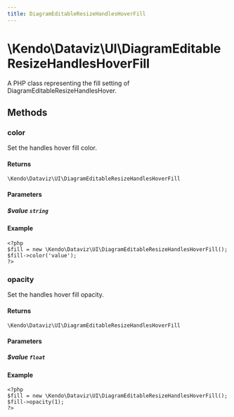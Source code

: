 ```yaml
---
title: DiagramEditableResizeHandlesHoverFill
---
```


# \Kendo\Dataviz\UI\DiagramEditableResizeHandlesHoverFill

A PHP class representing the fill setting of DiagramEditableResizeHandlesHover.


## Methods

### color
Set the handles hover fill color.

#### Returns
`\Kendo\Dataviz\UI\DiagramEditableResizeHandlesHoverFill`

#### Parameters

##### $value `string`



#### Example 
    <?php
    $fill = new \Kendo\Dataviz\UI\DiagramEditableResizeHandlesHoverFill();
    $fill->color('value');
    ?>

### opacity
Set the handles hover fill opacity.

#### Returns
`\Kendo\Dataviz\UI\DiagramEditableResizeHandlesHoverFill`

#### Parameters

##### $value `float`



#### Example 
    <?php
    $fill = new \Kendo\Dataviz\UI\DiagramEditableResizeHandlesHoverFill();
    $fill->opacity(1);
    ?>

